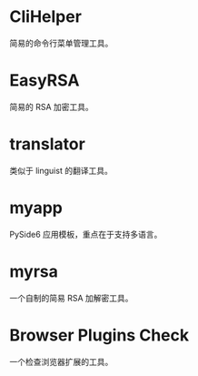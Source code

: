 # CliHelper

简易的命令行菜单管理工具。

# EasyRSA

简易的 RSA 加密工具。

# translator

类似于 linguist 的翻译工具。

# myapp

PySide6 应用模板，重点在于支持多语言。

# myrsa

一个自制的简易 RSA 加解密工具。

# Browser Plugins Check

一个检查浏览器扩展的工具。

